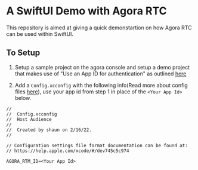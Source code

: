 # A SwiftUI Demo with Agora RTC

This repository is aimed at giving a quick demonstartion on how Agora RTC can be used within SwiftUI.

## To Setup

1) Setup a sample project on the agora console and setup a demo project that makes use of "Use an App ID for authentication" as outlined [here](https://docs.agora.io/en/Real-time-Messaging/rtm_token)

2) Add a `Config.xcconfig` with the following info(Read more about config files [here](https://nshipster.com/xcconfig/)), use your app id from step 1 in place of the `<Your App Id>` below.

```
//
//  Config.xcconfig
//  Host Audience
//
//  Created by shaun on 2/16/22.
//

// Configuration settings file format documentation can be found at:
// https://help.apple.com/xcode/#/dev745c5c974

AGORA_RTM_ID=<Your App Id>
```
